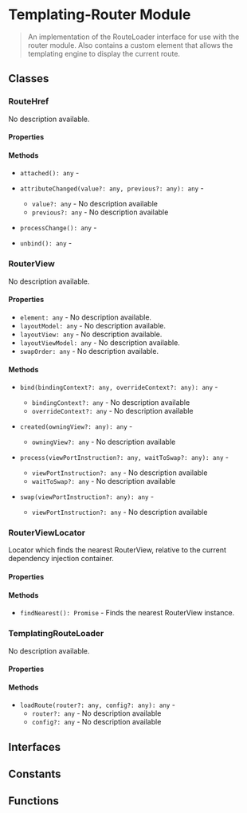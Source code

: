 # Templating-Router Module

> An implementation of the RouteLoader interface for use with the router module. Also contains a custom element that allows the templating engine to display the current route.

## Classes


### RouteHref

No description available.

#### Properties


#### Methods


* `attached(): any` - 


* `attributeChanged(value?: any, previous?: any): any` - 
  * `value?: any` - No description available
  * `previous?: any` - No description available


* `processChange(): any` - 


* `unbind(): any` - 



### RouterView

No description available.

#### Properties

* `element: any` - No description available.
* `layoutModel: any` - No description available.
* `layoutView: any` - No description available.
* `layoutViewModel: any` - No description available.
* `swapOrder: any` - No description available.

#### Methods


* `bind(bindingContext?: any, overrideContext?: any): any` - 
  * `bindingContext?: any` - No description available
  * `overrideContext?: any` - No description available


* `created(owningView?: any): any` - 
  * `owningView?: any` - No description available


* `process(viewPortInstruction?: any, waitToSwap?: any): any` - 
  * `viewPortInstruction?: any` - No description available
  * `waitToSwap?: any` - No description available


* `swap(viewPortInstruction?: any): any` - 
  * `viewPortInstruction?: any` - No description available



### RouterViewLocator

Locator which finds the nearest RouterView, relative to the current dependency injection container.

#### Properties


#### Methods


* `findNearest(): Promise` - Finds the nearest RouterView instance.



### TemplatingRouteLoader

No description available.

#### Properties


#### Methods


* `loadRoute(router?: any, config?: any): any` - 
  * `router?: any` - No description available
  * `config?: any` - No description available



## Interfaces


## Constants


## Functions


